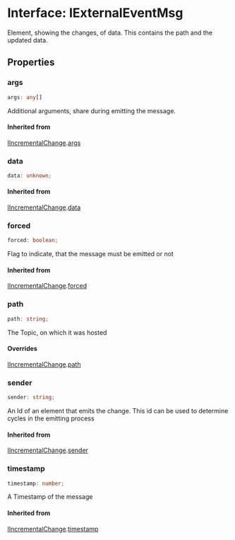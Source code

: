 # Interface: IExternalEventMsg

Element, showing the changes, of data. This contains the path and the updated data.

## Properties

### args

```ts
args: any[]
```

Additional arguments, share during emitting the message.

#### Inherited from

[IIncrementalChange](interface.IIncrementalChange.md).[args](interface.IIncrementalChange.md#args)

### data

```ts
data: unknown;
```

#### Inherited from

[IIncrementalChange](interface.IIncrementalChange.md).[data](interface.IIncrementalChange.md#data)

### forced

```ts
forced: boolean;
```

Flag to indicate, that the message must be emitted or not

#### Inherited from

[IIncrementalChange](interface.IIncrementalChange.md).[forced](interface.IIncrementalChange.md#forced)

### path

```ts
path: string;
```

The Topic, on which it was hosted

#### Overrides

[IIncrementalChange](interface.IIncrementalChange.md).[path](interface.IIncrementalChange.md#path)

### sender

```ts
sender: string;
```

An Id of an element that emits the change. This
id can be used to determine cycles in the emitting process

#### Inherited from

[IIncrementalChange](interface.IIncrementalChange.md).[sender](interface.IIncrementalChange.md#sender)

### timestamp

```ts
timestamp: number;
```

A Timestamp of the message

#### Inherited from

[IIncrementalChange](interface.IIncrementalChange.md).[timestamp](interface.IIncrementalChange.md#timestamp)
